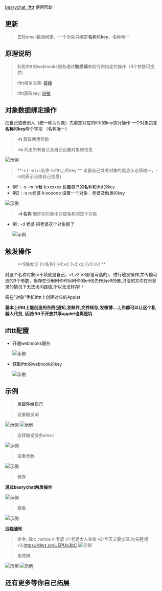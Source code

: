 [bearychat_ifttt](https://github.com/flymzero/bearychat_ifttt) 使用帮助

## 更新

> 去除email数据绑定，一个对象只绑定**名称**和**key**，名称唯一

## 原理说明
> 利用ifttt的webhooks服务通过**触发词**来执行你指定的操作（3个参数可提供）
> 
> ifttt相关文章: [链接](https://sspai.com/post/39243?utm_source=weibo&utm_medium=sspai&utm_campaign=weibo&utm_content=ifttt&utm_term=jiaocheng)
> 
> ifttt获取key: [链接](http://maker.ifttt.com/)

## 对象数据绑定操作

把自己或者别人（统一称为对象）先绑定对应的ifttt的key执行操作
一个对象包含**名称**和**key**两个字段 （名称唯一）

> **-h**    获取使用帮助

> **-ls**   列出所有自己及自己设置对象的信息
> 
 ![示例](https://raw.githubusercontent.com/flymzero/bearychat_ifttt/master/imgs/721541038190_.pic.jpg)

> **-s [-m]  n:名称  k:ifttt上的key  **   设置自己或者对象的信息(n必填唯一，-m则表示设置自己信息)
- 例1 : -s -m n:我 k:xxxxxx  设置自己的名称和ifttt的key
- 例2 : -s n:老婆 k:oooooo 设置一个对象：老婆及触发的key
  
![示例](https://raw.githubusercontent.com/flymzero/bearychat_ifttt/master/imgs/681541038185_.pic.jpg)
> **-d 名称**  删除你对象中对应名称的这个对象
- 例 : -d 老婆 把老婆这个对象删了
  
  ![示例](https://raw.githubusercontent.com/flymzero/bearychat_ifttt/master/imgs/671541038184_.pic.jpg)


## 触发操作

> **$触发词  [n:名称]  [v1:xx]  [v2:xx]  [v3:xx] ** 
> 
对这个名称对象(n不填就是自己，v1,v2,v3都是可选的)，进行触发操作,并传输可选的3个参数，~~当存在引用附件时以附件的url优先作为v3的值~~,贝洽的文件在未登录的情况下无法访问链接,所以无法转存!!!

需在"对象"手机ifttt上创建对应的Applet

**基本上ifttt上能创造的东西(通知,发邮件,文件转存,发微博....),你都可以让这个机器人代劳, 话说ifttt不开放共享applet也真是坑**


## ifttt配置
- 开通webhooks服务
  
  ![示例](https://raw.githubusercontent.com/flymzero/bearychat_ifttt/master/imgs/841541038268_.pic.jpg)

- 获取ifttt的webhook的key
  
  ![示例](https://raw.githubusercontent.com/flymzero/bearychat_ifttt/master/imgs/881541038275_.pic.jpg)


## 示例

> **发邮件给自己**


> 设置触发词

![示例](https://raw.githubusercontent.com/flymzero/bearychat_ifttt/master/imgs/861541038273_.pic.jpg)
![示例](https://raw.githubusercontent.com/flymzero/bearychat_ifttt/master/imgs/761541038224_.pic.jpg)

>选择触发服务email

![示例](https://raw.githubusercontent.com/flymzero/bearychat_ifttt/master/imgs/791541038229_.pic.jpg)

> 设置参数

![示例](https://raw.githubusercontent.com/flymzero/bearychat_ifttt/master/imgs/751541038223_.pic.jpg)

> 保存

**通过bearychat触发操作**

![示例](https://raw.githubusercontent.com/flymzero/bearychat_ifttt/master/imgs/741541038220_.pic.jpg)

> 查看

![示例](https://raw.githubusercontent.com/flymzero/bearychat_ifttt/master/imgs/771541038227_.pic.jpg)


**远程通知**

> 命令: $bc_notice n:老婆 v1:老婆大人查收 v2:今天又要加班,你先睡吧 v3:https://dwz.cn/UEPUo3bC
![示例](https://raw.githubusercontent.com/flymzero/bearychat_ifttt/master/imgs/%20notice.jpg)

> 发微博

![示例](https://raw.githubusercontent.com/flymzero/bearychat_ifttt/master/imgs/731541038190_.pic.jpg)
![示例](https://raw.githubusercontent.com/flymzero/bearychat_ifttt/master/imgs/701541038186_.pic.jpg)

## 还有更多等你自己拓展